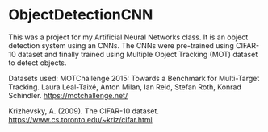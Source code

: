 # ObjectDetectionCNN
This was a project for my Artificial Neural Networks class.
It is an object detection system using an CNNs.
The CNNs were pre-trained using CIFAR-10 dataset and finally trained using Multiple Object Tracking (MOT) dataset to detect objects.

Datasets used:
MOTChallenge 2015: Towards a Benchmark for Multi-Target Tracking.
Laura Leal-Taixé, Anton Milan, Ian Reid, Stefan Roth, Konrad Schindler. 
https://motchallenge.net/

Krizhevsky, A. (2009). The CIFAR-10 dataset.
https://www.cs.toronto.edu/~kriz/cifar.html

